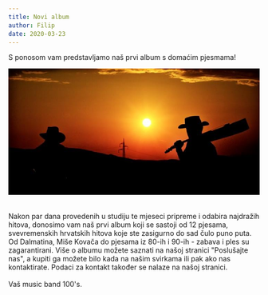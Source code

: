 ```yaml
---
title: Novi album
author: Filip
date: 2020-03-23
---
```


S ponosom vam predstavljamo naš prvi album s domaćim pjesmama!

![](../images/blog3.jpg)


<br>Nakon par dana provedenih u studiju te mjeseci pripreme i odabira najdražih hitova, donosimo vam naš prvi album koji se sastoji od 12 pjesama, svevremenskih hrvatskih hitova koje ste zasigurno do sad čulo puno puta. Od Dalmatina, Miše Kovača do pjesama iz 80-ih i 90-ih - zabava i ples su zagarantirani. Više o albumu možete saznati na našoj stranici "Poslušajte nas", a kupiti ga možete bilo kada na našim svirkama ili pak ako nas kontaktirate. Podaci za kontakt također se nalaze na našoj stranici.<br><br>
Vaš music band 100's. <br><br>